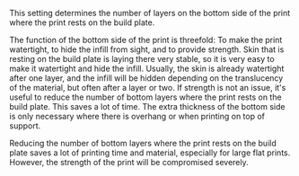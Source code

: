This setting determines the number of layers on the bottom side of the print where the print rests on the build plate.

The function of the bottom side of the print is threefold: To make the print watertight, to hide the infill from sight, and to provide strength. Skin that is resting on the build plate is laying there very stable, so it is very easy to make it watertight and hide the infill. Usually, the skin is already watertight after one layer, and the infill will be hidden depending on the translucency of the material, but often after a layer or two. If strength is not an issue, it's useful to reduce the number of bottom layers where the print rests on the build plate. This saves a lot of time. The extra thickness of the bottom side is only necessary where there is overhang or when printing on top of support.

Reducing the number of bottom layers where the print rests on the build plate saves a lot of printing time and material, especially for large flat prints. However, the strength of the print will be compromised severely.